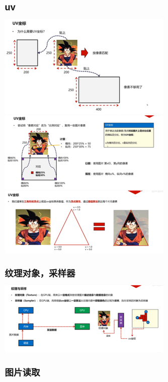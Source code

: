 # uv
![输入图片说明](/imgs/2024-10-24/CDuwYkZkCMvz4JfM.png)
![输入图片说明](/imgs/2024-10-24/4heeFb5A7p8YZCY8.png)
![输入图片说明](/imgs/2024-10-24/RPCKn8MVRifRwRKf.png)
# 纹理对象，采样器
![输入图片说明](/imgs/2024-10-24/l0POoHTQeabrLDWM.png)
# 图片读取
<!--stackedit_data:
eyJoaXN0b3J5IjpbLTEyMDYyNjYyMzMsLTExNjU5MzE1NzldfQ
==
-->